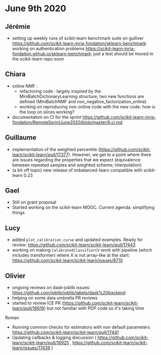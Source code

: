 # June 9th 2020

## Jérémie
- setting up weekly runs of scikit-learn benchmark suite on gulliver
  https://github.com/scikit-learn-inria-fondation/sklearn-benchmark: working on authentication problems
  https://scikit-learn-inria-fondation.github.io/sklearn-benchmark: just a test should be moved in the scikit-learn repo soon

## Chiara
- online NMF :
    - refactoring code : largely inspired by the MiniBatchDictionaryLearning structure, two new functions are defined
      (MiniBatchNMF and non_negative_factorization_online)
    - working on reproducing non-online code with the new code: how is the loop on slices working?
- documentation on CI for the sprint https://github.com/scikit-learn-inria-fondation/RemoteSprintJune2020/blob/master/6.ci.md

## Guillaume
- implementation of the weighted percentile (https://github.com/scikit-learn/scikit-learn/pull/17377).
  However, we get to a point where there are issues regarding the properties that we expect (equivalence between
  repeated samples and weighted scheme; interpolation)
- (a bit off topic) new release of imbalanced-learn compatible with scikit-learn 0.23

## Gael
- Still on grant proposal
- Started working on the scikit-learn MOOC. Current agenda: simplifying things

## Lucy
- added `plot_calibration_curve` and updated examples. Ready for review:
  https://github.com/scikit-learn/scikit-learn/pull/17443
- working on making `CalibratedClassifierCV` work with pipeline (which includes transformer) where X is not array-like
  at the start: https://github.com/scikit-learn/scikit-learn/issues/8710

## Olivier
- ongoing reviews on dask-joblib issues: https://github.com/joblib/joblib/labels/dask%20backend
- helping on some data umbrella PR reviews
- started to review ICE PR (https://github.com/scikit-learn/scikit-learn/pull/16619) but not familiar with PDP code
  so it's taking time


Roman
- Running common checks for estimators with non default parameters https://github.com/scikit-learn/scikit-learn/pull/17441
- Updating callbacks & logging discussion ( https://github.com/scikit-learn/scikit-learn/pull/16925 , https://github.com/scikit-learn/scikit-learn/issues/17439 )
